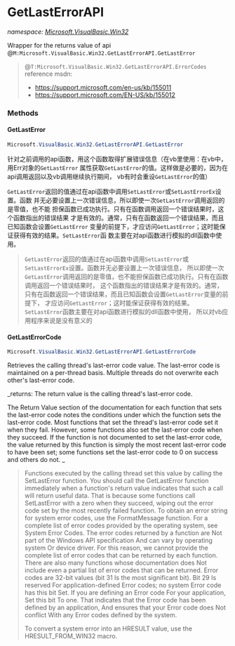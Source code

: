 ﻿# GetLastErrorAPI
_namespace: <a href="#" onClick="load('/docs/Microsoft.VisualBasic.Win32/index.md')">Microsoft.VisualBasic.Win32</a>_

Wrapper for the returns value of api @``M:Microsoft.VisualBasic.Win32.GetLastErrorAPI.GetLastError``

> 
>  @``T:Microsoft.VisualBasic.Win32.GetLastErrorAPI.ErrorCodes`` reference msdn:
>  
>  + https://support.microsoft.com/en-us/kb/155011
>  + https://support.microsoft.com/EN-US/kb/155012
>  


### Methods

#### GetLastError
```csharp
Microsoft.VisualBasic.Win32.GetLastErrorAPI.GetLastError
```
针对之前调用的api函数，用这个函数取得扩展错误信息（在vb里使用：在vb中，用Err对象的``GetLastError``
 属性获取``GetLastError``的值。这样做是必要的，因为在api调用返回以及vb调用继续执行期间，
 vb有时会重设``GetLastError``的值）
 
 ``GetLastError``返回的值通过在api函数中调用``SetLastError``或``SetLastErrorEx``设置。函数
 并无必要设置上一次错误信息，所以即使一次``GetLastError``调用返回的是零值，也不能
 担保函数已成功执行。只有在函数调用返回一个错误结果时，这个函数指出的错误结果
 才是有效的。通常，只有在函数返回一个错误结果，而且已知函数会设置``GetLastError``
 变量的前提下，才应访问``GetLastError``；这时能保证获得有效的结果。``SetLastError``函
 数主要在对api函数进行模拟的dll函数中使用。
> 
>  ``GetLastError``返回的值通过在api函数中调用``SetLastError``或``SetLastErrorEx``设置。函数并无必要设置上一次错误信息，
>  所以即使一次``GetLastError``调用返回的是零值，也不能担保函数已成功执行。只有在函数调用返回一个错误结果时，
>  这个函数指出的错误结果才是有效的。通常，只有在函数返回一个错误结果，而且已知函数会设置``GetLastError``变量的前提下，
>  才应访问``GetLastError``；这时能保证获得有效的结果。``SetLastError``函数主要在对api函数进行模拟的dll函数中使用，
>  所以对vb应用程序来说是没有意义的
>  

#### GetLastErrorCode
```csharp
Microsoft.VisualBasic.Win32.GetLastErrorAPI.GetLastErrorCode
```
Retrieves the calling thread's last-error code value. The last-error code is maintained on a per-thread basis. 
 Multiple threads do not overwrite each other's last-error code.

_returns: 
 The return value is the calling thread's last-error code.
 
 The Return Value section of the documentation for each function that sets the last-error code notes the conditions 
 under which the function sets the last-error code. Most functions that set the thread's last-error code set it 
 when they fail. However, some functions also set the last-error code when they succeed. If the function is not 
 documented to set the last-error code, the value returned by this function is simply the most recent last-error 
 code to have been set; some functions set the last-error code to 0 on success and others do not.
 _
> 
>  Functions executed by the calling thread set this value by calling the SetLastError function. You should call the 
>  GetLastError function immediately when a function's return value indicates that such a call will return useful data. 
>  That is because some functions call SetLastError with a zero when they succeed, wiping out the error code set by 
>  the most recently failed function.
>  To obtain an error string for system error codes, use the FormatMessage function. For a complete list of error codes 
>  provided by the operating system, see System Error Codes.
>  The error codes returned by a function are Not part of the Windows API specification And can vary by operating system 
>  Or device driver. For this reason, we cannot provide the complete list of error codes that can be returned by each 
>  function. There are also many functions whose documentation does Not include even a partial list of error codes that 
>  can be returned.
>  Error codes are 32-bit values (bit 31 Is the most significant bit). Bit 29 Is reserved For application-defined Error 
>  codes; no system Error code has this bit Set. If you are defining an Error code For your application, Set this bit 
>  To one. That indicates that the Error code has been defined by an application, And ensures that your Error code does 
>  Not conflict With any Error codes defined by the system.
>  
>  To convert a system error into an HRESULT value, use the HRESULT_FROM_WIN32 macro.
>  



